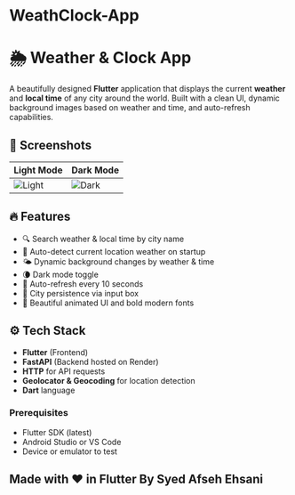 # WeathClock-App

# 🌦️ Weather & Clock App

A beautifully designed **Flutter** application that displays the current **weather** and **local time** of any city around the world. 
Built with a clean UI, dynamic background images based on weather and time, and auto-refresh capabilities.

## 📸 Screenshots

| Light Mode | Dark Mode |
|------------|-----------|
| ![Light](assets/screens/light.png) | ![Dark](assets/screens/dark.png) |


## 🔥 Features

- 🔍 Search weather & local time by city name
- 📍 Auto-detect current location weather on startup
- 🌤️ Dynamic background changes by weather & time
- 🌘 Dark mode toggle
- 🔄 Auto-refresh every 10 seconds
- 💾 City persistence via input box
- 🌆 Beautiful animated UI and bold modern fonts


## ⚙️ Tech Stack

- **Flutter** (Frontend)
- **FastAPI** (Backend hosted on Render)
- **HTTP** for API requests
- **Geolocator & Geocoding** for location detection
- **Dart** language

### Prerequisites

- Flutter SDK (latest)
- Android Studio or VS Code
- Device or emulator to test

## Made with ❤️ in Flutter By Syed Afseh Ehsani
